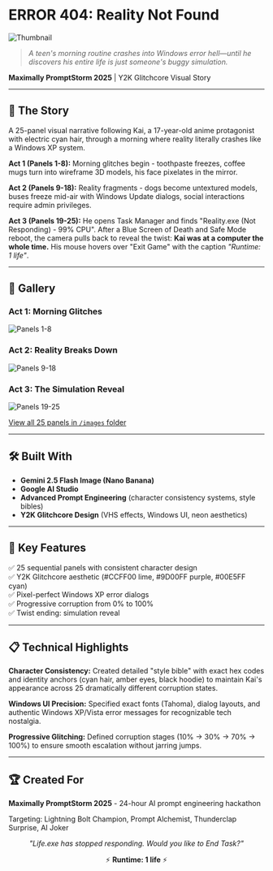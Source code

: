 # ERROR 404: Reality Not Found

![Thumbnail](./images/thumbnail.png)

> *A teen's morning routine crashes into Windows error hell—until he discovers his entire life is just someone's buggy simulation.*

**Maximally PromptStorm 2025** | Y2K Glitchcore Visual Story

---

## 🎨 The Story

A 25-panel visual narrative following Kai, a 17-year-old anime protagonist with electric cyan hair, through a morning where reality literally crashes like a Windows XP system.

**Act 1 (Panels 1-8):** Morning glitches begin - toothpaste freezes, coffee mugs turn into wireframe 3D models, his face pixelates in the mirror.

**Act 2 (Panels 9-18):** Reality fragments - dogs become untextured models, buses freeze mid-air with Windows Update dialogs, social interactions require admin privileges.

**Act 3 (Panels 19-25):** He opens Task Manager and finds "Reality.exe (Not Responding) - 99% CPU". After a Blue Screen of Death and Safe Mode reboot, the camera pulls back to reveal the twist: **Kai was at a computer the whole time.** His mouse hovers over "Exit Game" with the caption *"Runtime: 1 life"*.

---

## 📸 Gallery

### Act 1: Morning Glitches
![Panels 1-8](./images/panel-01.png)

### Act 2: Reality Breaks Down  
![Panels 9-18](./images/panel-09.png)

### Act 3: The Simulation Reveal
![Panels 19-25](./images/panel-25.png)

[View all 25 panels in `/images` folder](./images/)

---

## 🛠️ Built With

- **Gemini 2.5 Flash Image (Nano Banana)**
- **Google AI Studio**
- **Advanced Prompt Engineering** (character consistency systems, style bibles)
- **Y2K Glitchcore Design** (VHS effects, Windows UI, neon aesthetics)

---

## 🎯 Key Features

✅ 25 sequential panels with consistent character design  
✅ Y2K Glitchcore aesthetic (#CCFF00 lime, #9D00FF purple, #00E5FF cyan)  
✅ Pixel-perfect Windows XP error dialogs  
✅ Progressive corruption from 0% to 100%  
✅ Twist ending: simulation reveal  

---

## 📋 Technical Highlights

**Character Consistency:** Created detailed "style bible" with exact hex codes and identity anchors (cyan hair, amber eyes, black hoodie) to maintain Kai's appearance across 25 dramatically different corruption states.

**Windows UI Precision:** Specified exact fonts (Tahoma), dialog layouts, and authentic Windows XP/Vista error messages for recognizable tech nostalgia.

**Progressive Glitching:** Defined corruption stages (10% → 30% → 70% → 100%) to ensure smooth escalation without jarring jumps.

---

## 🏆 Created For

**Maximally PromptStorm 2025** - 24-hour AI prompt engineering hackathon

Targeting: Lightning Bolt Champion, Prompt Alchemist, Thunderclap Surprise, AI Joker


<div align="center">

*"Life.exe has stopped responding. Would you like to End Task?"*

⚡ **Runtime: 1 life** ⚡

</div>
